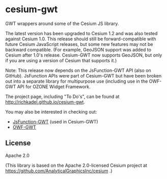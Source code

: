 cesium-gwt
==========

GWT wrappers around some of the Cesium JS library.

The latest version has been upgraded to Cesium 1.2 and was also tested
against Cesium 1.0. This release should still be forward-compatible with
future Cesium JavaScript releases, but some new features 
may not be backward compatible. (For example, GeoJSON
support was added to Cesium after 1.0's release. Cesium-GWT now supports
GeoJSON, but only if you are using a version of Cesium that supports it.)

Note: This release now depends on the JsFunction-GWT API (also on GitHub). 
JsFunction APIs were part of Cesium-GWT but have been broken out into 
a separate library for multipurpose use (including use in the OWF-GWT API 
for OZONE Widget Framework.

The project page, including "To Do's", can be found at 
http://richkadel.github.io/cesium-gwt.

You may also be interested in checking out:

* [JsFunction-GWT](https://github.com/richkadel/jsfunction-gwt) (used in Cesium-GWT)
* [OWF-GWT](https://github.com/richkadel/owf-gwt)

License
-------

Apache 2.0

(This library is based on the Apache 2.0-licensed Cesium project at
https://github.com/AnalyticalGraphicsInc/cesium .)
